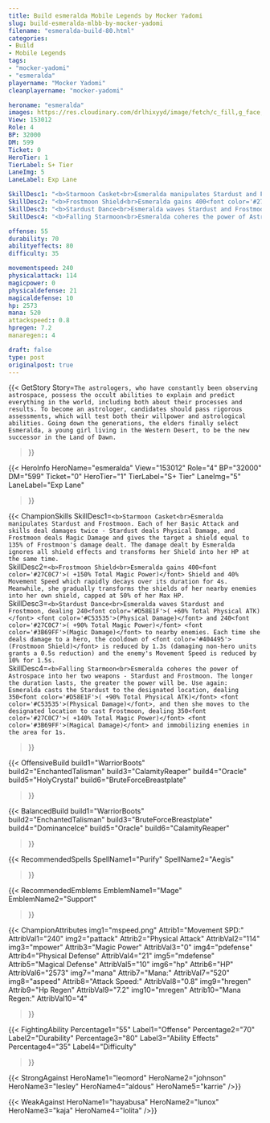 ```yaml
---
title: Build esmeralda Mobile Legends by Mocker Yadomi
slug: build-esmeralda-mlbb-by-mocker-yadomi
filename: "esmeralda-build-80.html"
categories: 
- Build 
- Mobile Legends
tags: 
- "mocker-yadomi"
- "esmeralda"
playername: "Mocker Yadomi"
cleanplayername: "mocker-yadomi"

heroname: "esmeralda"
images: https://res.cloudinary.com/drlhixyyd/image/fetch/c_fill,g_face,f_auto/https://cdn2-build.mobagenie.my.id/p/images/banner/full/esmeralda.jpg
View: 153012 
Role: 4 
BP: 32000
DM: 599 
Ticket: 0 
HeroTier: 1 
TierLabel: S+ Tier 
LaneImg: 5
LaneLabel: Exp Lane 

SkillDesc1: "<b>Starmoon Casket<br>Esmeralda manipulates Stardust and Frostmoon. Each of her Basic Attack and skills deal damages twice - Stardust deals Physical Damage, and Frostmoon deals Magic Damage and gives the target a shield equal to 135% of Frostmoon's damage dealt. The damage dealt by Esmeralda ignores all shield effects and transforms her Shield into her HP at the same time."   
SkillDesc2: "<b>Frostmoon Shield<br>Esmeralda gains 400<font color='#27C0C7'>( +150% Total Magic Power)</font> Shield and 40% Movement Speed which rapidly decays over its duration for 4s. Meanwhile, she gradually transforms the shields of her nearby enemies into her own shield, capped at 50% of her Max HP."   
SkillDesc3: "<b>Stardust Dance<br>Esmeralda waves Stardust and Frostmoon, dealing 240<font color='#D58E1F'>( +60% Total Physical ATK)</font> <font color='#C53535'>(Physical Damage)</font> and 240<font color='#27C0C7'>( +90% Total Magic Power)</font> <font color='#3B69FF'>(Magic Damage)</font> to nearby enemies. Each time she deals damage to a hero, the cooldown of <font color='#404495'>(Frostmoon Shield)</font> is reduced by 1.3s (damaging non-hero units grants a 0.5s reduction) and the enemy's Movement Speed is reduced by 10% for 1.5s."   
SkillDesc4: "<b>Falling Starmoon<br>Esmeralda coheres the power of Astrospace into her two weapons - Stardust and Frostmoon. The longer the duration lasts, the greater the power will be. Use again: Esmeralda casts the Stardust to the designated location, dealing 350<font color='#D58E1F'>( +90% Total Physical ATK)</font> <font color='#C53535'>(Physical Damage)</font>, and then she moves to the designated location to cast Frostmoon, dealing 350<font color='#27C0C7'>( +140% Total Magic Power)</font> <font color='#3B69FF'>(Magical Damage)</font> and immobilizing enemies in the area for 1s."  

offense: 55 
durability: 70 
abilityeffects: 80 
difficulty: 35 

movementspeed: 240
physicalattack: 114
magicpower: 0
physicaldefense: 21
magicaldefense: 10
hp: 2573
mana: 520
attackspeed:: 0.8
hpregen: 7.2
manaregen:: 4

draft: false
type: post
originalpost: true
---
```



{{< GetStory 
Story=` The astrologers, who have constantly been observing astrospace, possess the occult abilities to explain and predict everything in the world, including both about their processes and results. To become an astrologer, candidates should pass rigorous assessments, which will test both their willpower and astrological abilities. Going down the generations, the elders finally select Esmeralda, a young girl living in the Western Desert, to be the new successor in the Land of Dawn. ` 
>}}

{{< HeroInfo 
HeroName="esmeralda" 
View="153012" 
Role="4" 
BP="32000" 
DM="599" 
Ticket="0" 
HeroTier="1" 
TierLabel="S+ Tier" 
LaneImg="5" 
LaneLabel="Exp Lane" 
>}}
 
{{< ChampionSkills 
SkillDesc1=`<b>Starmoon Casket<br>Esmeralda manipulates Stardust and Frostmoon. Each of her Basic Attack and skills deal damages twice - Stardust deals Physical Damage, and Frostmoon deals Magic Damage and gives the target a shield equal to 135% of Frostmoon's damage dealt. The damage dealt by Esmeralda ignores all shield effects and transforms her Shield into her HP at the same time.`   
SkillDesc2=`<b>Frostmoon Shield<br>Esmeralda gains 400<font color='#27C0C7'>( +150% Total Magic Power)</font> Shield and 40% Movement Speed which rapidly decays over its duration for 4s. Meanwhile, she gradually transforms the shields of her nearby enemies into her own shield, capped at 50% of her Max HP.`   
SkillDesc3=`<b>Stardust Dance<br>Esmeralda waves Stardust and Frostmoon, dealing 240<font color='#D58E1F'>( +60% Total Physical ATK)</font> <font color='#C53535'>(Physical Damage)</font> and 240<font color='#27C0C7'>( +90% Total Magic Power)</font> <font color='#3B69FF'>(Magic Damage)</font> to nearby enemies. Each time she deals damage to a hero, the cooldown of <font color='#404495'>(Frostmoon Shield)</font> is reduced by 1.3s (damaging non-hero units grants a 0.5s reduction) and the enemy's Movement Speed is reduced by 10% for 1.5s.`   
SkillDesc4=`<b>Falling Starmoon<br>Esmeralda coheres the power of Astrospace into her two weapons - Stardust and Frostmoon. The longer the duration lasts, the greater the power will be. Use again: Esmeralda casts the Stardust to the designated location, dealing 350<font color='#D58E1F'>( +90% Total Physical ATK)</font> <font color='#C53535'>(Physical Damage)</font>, and then she moves to the designated location to cast Frostmoon, dealing 350<font color='#27C0C7'>( +140% Total Magic Power)</font> <font color='#3B69FF'>(Magical Damage)</font> and immobilizing enemies in the area for 1s.`   
>}}

{{< OffensiveBuild 
build1="WarriorBoots"  
build2="EnchantedTalisman" 
build3="CalamityReaper" 
build4="Oracle" 
build5="HolyCrystal" 
build6="BruteForceBreastplate" 
>}} 

{{< BalancedBuild 
build1="WarriorBoots"  
build2="EnchantedTalisman" 
build3="BruteForceBreastplate" 
build4="DominanceIce" 
build5="Oracle" 
build6="CalamityReaper" 
>}}


{{< RecommendedSpells 
SpellName1="Purify" 
SpellName2="Aegis" 
>}}  

{{< RecommendedEmblems 
EmblemName1="Mage" 
EmblemName2="Support" 
>}}   


{{< ChampionAttributes
img1="mspeed.png" Attrib1="Movement SPD:" AttribVal1="240"
img2="pattack" Attrib2="Physical Attack" AttribVal2="114"
img3="mpower" Attrib3="Magic Power" AttribVal3="0"
img4="pdefense" Attrib4="Physical Defense" AttribVal4="21"
img5="mdefense" Attrib5="Magical Defense" AttribVal5="10"
img6="hp" Attrib6="HP" AttribVal6="2573"
img7="mana" Attrib7="Mana:" AttribVal7="520"
img8="aspeed" Attrib8="Attack Speed:" AttribVal8="0.8"
img9="hregen" Attrib9="Hp Regen" AttribVal9="7.2"
img10="mregen" Attrib10="Mana Regen:" AttribVal10="4"
>}}


{{< FightingAbility
Percentage1="55" Label1="Offense"
Percentage2="70" Label2="Durability"
Percentage3="80" Label3="Ability Effects"
Percentage4="35" Label4="Difficulty"
 >}}

{{< StrongAgainst 
HeroName1="leomord"
HeroName2="johnson"
HeroName3="lesley"
HeroName4="aldous"
HeroName5="karrie"
/>}}

{{< WeakAgainst
HeroName1="hayabusa"
HeroName2="lunox"
HeroName3="kaja"
HeroName4="lolita"
/>}}
